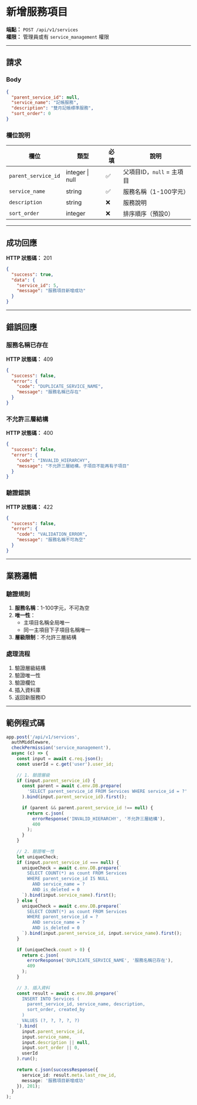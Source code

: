 # 新增服務項目

**端點：** `POST /api/v1/services`  
**權限：** 管理員或有 `service_management` 權限

---

## 請求

### Body
```json
{
  "parent_service_id": null,
  "service_name": "記帳服務",
  "description": "雙月記帳標準服務",
  "sort_order": 0
}
```

### 欄位說明
| 欄位 | 類型 | 必填 | 說明 |
|-----|------|------|------|
| `parent_service_id` | integer \| null | ✅ | 父項目ID，`null` = 主項目 |
| `service_name` | string | ✅ | 服務名稱（1-100字元）|
| `description` | string | ❌ | 服務說明 |
| `sort_order` | integer | ❌ | 排序順序（預設0）|

---

## 成功回應

**HTTP 狀態碼：** 201

```json
{
  "success": true,
  "data": {
    "service_id": 5,
    "message": "服務項目新增成功"
  }
}
```

---

## 錯誤回應

### 服務名稱已存在
**HTTP 狀態碼：** 409
```json
{
  "success": false,
  "error": {
    "code": "DUPLICATE_SERVICE_NAME",
    "message": "服務名稱已存在"
  }
}
```

### 不允許三層結構
**HTTP 狀態碼：** 400
```json
{
  "success": false,
  "error": {
    "code": "INVALID_HIERARCHY",
    "message": "不允許三層結構，子項目不能再有子項目"
  }
}
```

### 驗證錯誤
**HTTP 狀態碼：** 422
```json
{
  "success": false,
  "error": {
    "code": "VALIDATION_ERROR",
    "message": "服務名稱不可為空"
  }
}
```

---

## 業務邏輯

### 驗證規則
1. **服務名稱**：1-100字元，不可為空
2. **唯一性**：
   - 主項目名稱全局唯一
   - 同一主項目下子項目名稱唯一
3. **層級限制**：不允許三層結構

### 處理流程
1. 驗證層級結構
2. 驗證唯一性
3. 驗證欄位
4. 插入資料庫
5. 返回新服務ID

---

## 範例程式碼

```typescript
app.post('/api/v1/services', 
  authMiddleware, 
  checkPermission('service_management'), 
  async (c) => {
    const input = await c.req.json();
    const userId = c.get('user').user_id;
    
    // 1. 驗證層級
    if (input.parent_service_id) {
      const parent = await c.env.DB.prepare(
        'SELECT parent_service_id FROM Services WHERE service_id = ?'
      ).bind(input.parent_service_id).first();
      
      if (parent && parent.parent_service_id !== null) {
        return c.json(
          errorResponse('INVALID_HIERARCHY', '不允許三層結構'), 
          400
        );
      }
    }
    
    // 2. 驗證唯一性
    let uniqueCheck;
    if (input.parent_service_id === null) {
      uniqueCheck = await c.env.DB.prepare(`
        SELECT COUNT(*) as count FROM Services 
        WHERE parent_service_id IS NULL 
          AND service_name = ? 
          AND is_deleted = 0
      `).bind(input.service_name).first();
    } else {
      uniqueCheck = await c.env.DB.prepare(`
        SELECT COUNT(*) as count FROM Services 
        WHERE parent_service_id = ? 
          AND service_name = ? 
          AND is_deleted = 0
      `).bind(input.parent_service_id, input.service_name).first();
    }
    
    if (uniqueCheck.count > 0) {
      return c.json(
        errorResponse('DUPLICATE_SERVICE_NAME', '服務名稱已存在'), 
        409
      );
    }
    
    // 3. 插入資料
    const result = await c.env.DB.prepare(`
      INSERT INTO Services (
        parent_service_id, service_name, description, 
        sort_order, created_by
      )
      VALUES (?, ?, ?, ?, ?)
    `).bind(
      input.parent_service_id,
      input.service_name,
      input.description || null,
      input.sort_order || 0,
      userId
    ).run();
    
    return c.json(successResponse({
      service_id: result.meta.last_row_id,
      message: '服務項目新增成功'
    }), 201);
  }
);
```


